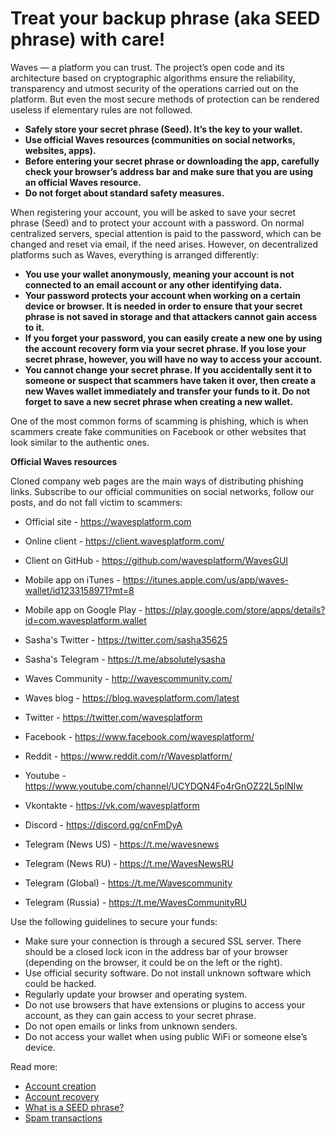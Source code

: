 # Treat your backup phrase (aka SEED phrase) with care!

Waves — a platform you can trust. The project’s open code and its architecture based on cryptographic algorithms ensure the reliability, transparency and utmost security of the operations carried out on the platform. But even the most secure methods of protection can be rendered useless if elementary rules are not followed.

 * **Safely store your secret phrase (Seed). It’s the key to your wallet.**
 * **Use official Waves resources (communities on social networks, websites, apps).**
 * **Before entering your secret phrase or downloading the app, carefully check your browser’s address bar and make sure that you are using an official Waves resource.**
 * **Do not forget about standard safety measures.**

When registering your account, you will be asked to save your secret phrase (Seed) and to protect your account with a password. On normal centralized servers, special attention is paid to the password, which can be changed and reset via email, if the need arises. However, on decentralized platforms such as Waves, everything is arranged differently:

 * **You use your wallet anonymously, meaning your account is not connected to an email account or any other identifying data.**
 * **Your password protects your account when working on a certain device or browser. It is needed in order to ensure that your secret phrase is not saved in storage and that attackers cannot gain access to it.**
 * **If you forget your password, you can easily create a new one by using the account recovery form via your secret phrase. If you lose your secret phrase, however, you will have no way to access your account.**
 * **You cannot change your secret phrase. If you accidentally sent it to someone or suspect that scammers have taken it over, then create a new Waves wallet immediately and transfer your funds to it. Do not forget to save a new secret phrase when creating a new wallet.**

One of the most common forms of scamming is phishing, which is when scammers create fake communities on Facebook or other websites that look similar to the authentic ones.

**Official Waves resources**

Cloned company web pages are the main ways of distributing phishing links. Subscribe to our official communities on social networks, follow our posts, and do not fall victim to scammers:

* Official site - https://wavesplatform.com
* Online client - https://client.wavesplatform.com/
* Client on GitHub - https://github.com/wavesplatform/WavesGUI
* Mobile app on iTunes - https://itunes.apple.com/us/app/waves-wallet/id1233158971?mt=8
* Mobile app on Google Play - https://play.google.com/store/apps/details?id=com.wavesplatform.wallet

* Sasha's Twitter - https://twitter.com/sasha35625
* Sasha's Telegram - https://t.me/absolutelysasha
* Waves Community - http://wavescommunity.com/
* Waves blog - https://blog.wavesplatform.com/latest
* Twitter - https://twitter.com/wavesplatform
* Facebook - https://www.facebook.com/wavesplatform/
* Reddit - https://www.reddit.com/r/Wavesplatform/
* Youtube - https://www.youtube.com/channel/UCYDQN4Fo4rGnOZ22L5plNIw
* Vkontakte - https://vk.com/wavesplatform
* Discord - https://discord.gg/cnFmDyA
* Telegram (News US) - https://t.me/wavesnews
* Telegram (News RU) - https://t.me/WavesNewsRU
* Telegram (Global) - https://t.me/Wavescommunity
* Telegram (Russia) - https://t.me/WavesCommunityRU

Use the following guidelines to secure your funds:

 * Make sure your connection is through a secured SSL server. There should be a closed lock icon in the address bar of your browser (depending on the browser, it could be on the left or the right).
 * Use official security software. Do not install unknown software which could be hacked.
 * Regularly update your browser and operating system.
 * Do not use browsers that have extensions or plugins to access your account, as they can gain access to your secret phrase.
 * Do not open emails or links from unknown senders.
 * Do not access your wallet when using public WiFi or someone else’s device.

Read more:

 * [Account creation](/waves-client/account-management/creating-an-account.md)
 * [Account recovery](/waves-client/account-management/restore-an-account.md)
 * [What is a SEED phrase?](/waves-client/frequently-asked-questions-faq/account-management/seed-phrase.md)
 * [Spam transactions](/waves-client/frequently-asked-questions-faq/account-management/spam-transactions.md)
